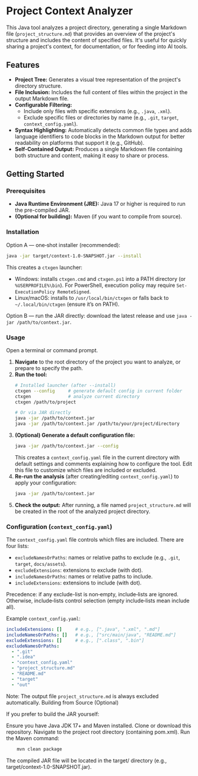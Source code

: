 # Project Context Analyzer

This Java tool analyzes a project directory, generating a single Markdown file (`project_structure.md`) that provides an overview of the project's structure and includes the content of specified files. It's useful for quickly sharing a project's context, for documentation, or for feeding into AI tools.

## Features

*   **Project Tree:** Generates a visual tree representation of the project's directory structure.
*   **File Inclusion:** Includes the full content of files within the project in the output Markdown file.
*   **Configurable Filtering:**
    *   Include only files with specific extensions (e.g., `.java`, `.xml`).
    *   Exclude specific files or directories by name (e.g., `.git`, `target`, `context_config.yaml`).
*   **Syntax Highlighting:** Automatically detects common file types and adds language identifiers to code blocks in the Markdown output for better readability on platforms that support it (e.g., GitHub).
*   **Self-Contained Output:** Produces a single Markdown file containing both structure and content, making it easy to share or process.

## Getting Started

### Prerequisites

*   **Java Runtime Environment (JRE):** Java 17 or higher is required to run the pre-compiled JAR.
*   **(Optional for building):** Maven (if you want to compile from source).

### Installation

Option A — one‑shot installer (recommended):

```bash
java -jar target/context-1.0-SNAPSHOT.jar --install
```

This creates a `ctxgen` launcher:
- Windows: installs `ctxgen.cmd` and `ctxgen.ps1` into a PATH directory (or `%USERPROFILE%\bin`). For PowerShell, execution policy may require `Set-ExecutionPolicy RemoteSigned`.
- Linux/macOS: installs to `/usr/local/bin/ctxgen` or falls back to `~/.local/bin/ctxgen` (ensure it’s on PATH).

Option B — run the JAR directly: download the latest release and use `java -jar /path/to/context.jar`.

### Usage

Open a terminal or command prompt.

1.  **Navigate** to the root directory of the project you want to analyze, or prepare to specify the path.
2.  **Run the tool:**
    ```bash
    # Installed launcher (after --install)
    ctxgen --config     # generate default config in current folder
    ctxgen              # analyze current directory
    ctxgen /path/to/project

    # Or via JAR directly
    java -jar /path/to/context.jar
    java -jar /path/to/context.jar /path/to/your/project/directory
    ```
3.  **(Optional) Generate a default configuration file:**
    ```bash
    java -jar /path/to/context.jar --config
    ```
    This creates a `context_config.yaml` file in the current directory with default settings and comments explaining how to configure the tool. Edit this file to customize which files are included or excluded.
4.  **Re-run the analysis** (after creating/editing `context_config.yaml`) to apply your configuration:
    ```bash
    java -jar /path/to/context.jar
    ```
5.  **Check the output:** After running, a file named `project_structure.md` will be created in the root of the analyzed project directory.

### Configuration (`context_config.yaml`)

The `context_config.yaml` file controls which files are included. There are four lists:

* `excludeNamesOrPaths`: names or relative paths to exclude (e.g., `.git`, `target`, `docs/assets`).
* `excludeExtensions`: extensions to exclude (with dot).
* `includeNamesOrPaths`: names or relative paths to include.
* `includeExtensions`: extensions to include (with dot).

Precedence: if any exclude-list is non‑empty, include‑lists are ignored. Otherwise, include‑lists control selection (empty include‑lists mean include all).

Example `context_config.yaml`:
```yaml
includeExtensions: []     # e.g., [".java", ".xml", ".md"]
includeNamesOrPaths: []   # e.g., ["src/main/java", "README.md"]
excludeExtensions: []     # e.g., [".class", ".bin"]
excludeNamesOrPaths:
  - ".git"
  - ".idea"
  - "context_config.yaml"
  - "project_structure.md"
  - "README.md"
  - "target"
  - "out"
```
Note: The output file `project_structure.md` is always excluded automatically.
Building from Source (Optional) 

If you prefer to build the JAR yourself: 

Ensure you have Java JDK 17+ and Maven installed.
Clone or download this repository.
Navigate to the project root directory (containing pom.xml).
Run the Maven command:
```bash
    mvn clean package
```

The compiled JAR file will be located in the target/ directory (e.g., target/context-1.0-SNAPSHOT.jar).
